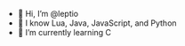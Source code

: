 - 👋 Hi, I’m @leptio
- 👀 I know Lua, Java, JavaScript, and Python
- 🌱 I’m currently learning C

<!---
leptio/leptio is a ✨ special ✨ repository because its `README.md` (this file) appears on your GitHub profile.
You can click the Preview link to take a look at your changes.
--->
